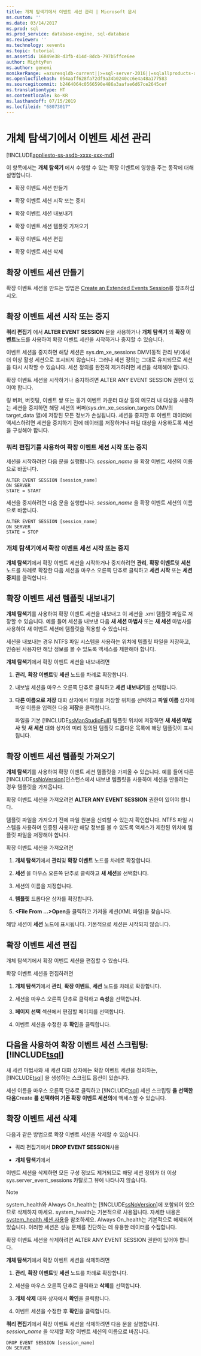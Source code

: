 ```yaml
---
title: 개체 탐색기에서 이벤트 세션 관리 | Microsoft 문서
ms.custom: ''
ms.date: 03/14/2017
ms.prod: sql
ms.prod_service: database-engine, sql-database
ms.reviewer: ''
ms.technology: xevents
ms.topic: tutorial
ms.assetid: 16849e38-d3fb-414d-8dcb-797b5ffce6ee
author: MightyPen
ms.author: genemi
monikerRange: =azuresqldb-current||>=sql-server-2016||=sqlallproducts-allversions||>=sql-server-linux-2017||=azuresqldb-mi-current
ms.openlocfilehash: 054aaff628fa72df9a34b0240cc6e4a48a177583
ms.sourcegitcommit: b2464064c0566590e486a3aafae6d67ce2645cef
ms.translationtype: HT
ms.contentlocale: ko-KR
ms.lasthandoff: 07/15/2019
ms.locfileid: "68073017"
---
```

# <a name="manage-event-sessions-in-the-object-explorer"></a>개체 탐색기에서 이벤트 세션 관리

[!INCLUDE[appliesto-ss-asdb-xxxx-xxx-md](../../includes/appliesto-ss-asdb-xxxx-xxx-md.md)]

  이 항목에서는 **개체 탐색기** 에서 수행할 수 있는 확장 이벤트에 영향을 주는 동작에 대해 설명합니다.  
  
-   확장 이벤트 세션 만들기  
  
-   확장 이벤트 세션 시작 또는 중지  
  
-   확장 이벤트 세션 내보내기  
  
-   확장 이벤트 세션 템플릿 가져오기  
  
-   확장 이벤트 세션 편집  
  
-   확장 이벤트 세션 삭제  
  
## <a name="create-an-extended-events-session"></a>확장 이벤트 세션 만들기  
 확장 이벤트 세션을 만드는 방법은 [Create an Extended Events Session](https://msdn.microsoft.com/library/34b1e95a-a80e-4aca-9201-abde47f2ca74)를 참조하십시오.  
  
## <a name="starting-or-stopping-an-extended-events-session"></a>확장 이벤트 세션 시작 또는 중지  
 **쿼리 편집기** 에서 **ALTER EVENT SESSION** 문을 사용하거나 **개체 탐색기** 의 **확장 이벤트**노드를 사용하여 확장 이벤트 세션을 시작하거나 중지할 수 있습니다.  
  
 이벤트 세션을 중지하면 해당 세션은 sys.dm_xe_sessions DMV(동적 관리 뷰)에서 더 이상 활성 세션으로 표시되지 않습니다. 그러나 세션 정의는 그대로 유지되므로 세션을 다시 시작할 수 있습니다. 세션 정의를 완전히 제거하려면 세션을 삭제해야 합니다.  
  
 확장 이벤트 세션을 시작하거나 중지하려면 ALTER ANY EVENT SESSION 권한이 있어야 합니다.  
  
 링 버퍼, 버킷팅, 이벤트 쌍 또는 동기 이벤트 카운터 대상 등의 메모리 내 대상을 사용하는 세션을 중지하면 해당 세션의 버퍼(sys.dm_xe_session_targets DMV의 target_data 열)에 저장된 모든 정보가 손실됩니다. 세션을 중지한 후 이벤트 데이터에 액세스하려면 세션을 중지하기 전에 데이터를 저장하거나 파일 대상을 사용하도록 세션을 구성해야 합니다.  
  
### <a name="start-or-stop-an-extended-events-session-using-query-editor"></a>쿼리 편집기를 사용하여 확장 이벤트 세션 시작 또는 중지  
 세션을 시작하려면 다음 문을 실행합니다. *session_name* 을 확장 이벤트 세션의 이름으로 바꿉니다.  
  
```  
ALTER EVENT SESSION [session_name]  
ON SERVER  
STATE = START  
```  
  
 세션을 중지하려면 다음 문을 실행합니다. *session_name* 을 확장 이벤트 세션의 이름으로 바꿉니다.  
  
```  
ALTER EVENT SESSION [session_name]  
ON SERVER  
STATE = STOP  
```  
  
### <a name="start-or-stop-an-extended-events-session-in-object-explorer"></a>개체 탐색기에서 확장 이벤트 세션 시작 또는 중지  
 **개체 탐색기**에서 확장 이벤트 세션을 시작하거나 중지하려면 **관리**, **확장 이벤트**및 **세션** 노드를 차례로 확장한 다음 세션을 마우스 오른쪽 단추로 클릭하고 **세션 시작** 또는 **세션 중지**를 클릭합니다.  
  
## <a name="export-an-extended-events-session-template"></a>확장 이벤트 세션 템플릿 내보내기  
 **개체 탐색기**를 사용하여 확장 이벤트 세션을 내보내고 이 세션을 .xml 템플릿 파일로 저장할 수 있습니다. 예를 들어 세션을 내보낸 다음 **새 세션 마법사** 또는 **새 세션** 마법사를 사용하여 새 이벤트 세션에 템플릿을 적용할 수 있습니다.  
  
 세션을 내보내는 경우 NTFS 파일 시스템을 사용하는 위치에 템플릿 파일을 저장하고, 인증된 사용자만 해당 정보를 볼 수 있도록 액세스를 제한해야 합니다.  
  
 **개체 탐색기**에서 확장 이벤트 세션을 내보내려면  
  
1.  **관리**, **확장 이벤트**및 **세션** 노드를 차례로 확장합니다.  
  
2.  내보낼 세션을 마우스 오른쪽 단추로 클릭하고 **세션 내보내기**를 선택합니다.  
  
3.  **다른 이름으로 저장** 대화 상자에서 파일을 저장할 위치를 선택하고 **파일 이름** 상자에 파일 이름을 입력한 다음 **저장**을 클릭합니다.  
  
     파일을 기본 [!INCLUDE[ssManStudioFull](../../includes/ssmanstudiofull-md.md)] 템플릿 위치에 저장하면 **새 세션 마법사** 및 **새 세션** 대화 상자의 미리 정의된 템플릿 드롭다운 목록에 해당 템플릿이 표시됩니다.  
  
## <a name="import-an-extended-events-session-template"></a>확장 이벤트 세션 템플릿 가져오기  
 **개체 탐색기**를 사용하여 확장 이벤트 세션 템플릿을 가져올 수 있습니다. 예를 들어 다른 [!INCLUDE[ssNoVersion](../../includes/ssnoversion-md.md)]인스턴스에서 내보낸 템플릿을 사용하여 세션을 만들려는 경우 템플릿을 가져옵니다.  
  
 확장 이벤트 세션을 가져오려면 **ALTER ANY EVENT SESSION** 권한이 있어야 합니다.  
  
 템플릿 파일을 가져오기 전에 파일 원본을 신뢰할 수 있는지 확인합니다. NTFS 파일 시스템을 사용하며 인증된 사용자만 해당 정보를 볼 수 있도록 액세스가 제한된 위치에 템플릿 파일을 저장해야 합니다.  
  
 확장 이벤트 세션을 가져오려면  
  
1.  **개체 탐색기**에서 **관리**및 **확장 이벤트** 노드를 차례로 확장합니다.  
  
2.  **세션** 을 마우스 오른쪽 단추로 클릭하고 **새 세션**을 선택합니다.  
  
3.  세션의 이름을 지정합니다.  
  
4.  **템플릿** 드롭다운 상자를 확장합니다.  
  
5.  **\<File From …>Open**을 클릭하고 가져올 세션(XML 파일)을 찾습니다.  
  
 해당 세션이 **세션** 노드에 표시됩니다. 기본적으로 세션은 시작되지 않습니다.  
  
## <a name="edit-an-extended-events-session"></a>확장 이벤트 세션 편집  
 개체 탐색기에서 확장 이벤트 세션을 편집할 수 있습니다.  
  
 확장 이벤트 세션을 편집하려면  
  
1.  **개체 탐색기**에서 **관리**, **확장 이벤트**, **세션** 노드를 차례로 확장합니다.  
  
2.  세션을 마우스 오른쪽 단추로 클릭하고 **속성**을 선택합니다.  
  
3.  **페이지 선택** 섹션에서 편집할 페이지를 선택합니다.  
  
4.  이벤트 세션을 수정한 후 **확인**을 클릭합니다.  
  
## <a name="script-an-event-session-definition-using-includetsqlincludestsql-mdmd"></a>다음을 사용하여 확장 이벤트 세션 스크립팅: [!INCLUDE[tsql](../../includes/tsql-md.md)]  
 새 세션 마법사와 새 세션 대화 상자에는 확장 이벤트 세션을 정의하는, [!INCLUDE[tsql](../../includes/tsql-md.md)] 을 생성하는 스크립트 옵션이 있습니다.  
  
 세션 이름을 마우스 오른쪽 단추로 클릭하고 [!INCLUDE[tsql](../../includes/tsql-md.md)] 세션 스크립팅 **을 선택한 다음**Create **를 선택하여 기존 확장 이벤트 세션의**에 액세스할 수 있습니다.  
  
## <a name="delete-an-extended-events-session"></a>확장 이벤트 세션 삭제  
 다음과 같은 방법으로 확장 이벤트 세션을 삭제할 수 있습니다.  
  
-   쿼리 편집기에서 **DROP EVENT SESSION**사용  
  
-   **개체 탐색기**에서  
  
 이벤트 세션을 삭제하면 모든 구성 정보도 제거되므로 해당 세션 정의가 더 이상 sys.server_event_sessions 카탈로그 뷰에 나타나지 않습니다.  
  
> [!NOTE]  
>  system_health와 Always On_health는 [!INCLUDE[ssNoVersion](../../includes/ssnoversion-md.md)]에 포함되어 있으므로 삭제하지 마세요. system_health는 기본적으로 사용됩니다. 자세한 내용은 [system_health 세션 사용](../../relational-databases/extended-events/use-the-system-health-session.md)을 참조하세요. Always On_health는 기본적으로 해제되어 있습니다. 이러한 세션은 성능 문제를 진단하는 데 유용한 데이터를 수집합니다.  
  
 확장 이벤트 세션을 삭제하려면 ALTER ANY EVENT SESSION 권한이 있어야 합니다.  
  
 **개체 탐색기**에서 확장 이벤트 세션을 삭제하려면  
  
1.  **관리**, **확장 이벤트**및 **세션** 노드를 차례로 확장합니다.  
  
2.  세션을 마우스 오른쪽 단추로 클릭하고 **삭제**를 선택합니다.  
  
3.  **개체 삭제** 대화 상자에서 **확인**을 클릭합니다.  
  
4.  이벤트 세션을 수정한 후 **확인**을 클릭합니다.  
  
 **쿼리 편집기**에서 확장 이벤트 세션을 삭제하려면 다음 문을 실행합니다. *session_name* 을 삭제할 확장 이벤트 세션의 이름으로 바꿉니다.  
  
```  
DROP EVENT SESSION [session_name]  
ON SERVER  
```  
  
  
